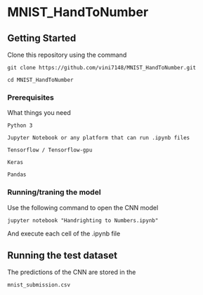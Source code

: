 # MNIST_HandToNumber



## Getting Started

Clone this repository using the command
```
git clone https://github.com/vini7148/MNIST_HandToNumber.git
```
```
cd MNIST_HandToNumber
```

### Prerequisites

What things you need

```
Python 3
```
```
Jupyter Notebook or any platform that can run .ipynb files
```
```
Tensorflow / Tensorflow-gpu
```
```
Keras
```
```
Pandas
```

### Running/traning the model

Use the following command to open the CNN model

```
jupyter notebook "Handrighting to Numbers.ipynb"
```

And execute each cell of the .ipynb file

## Running the test dataset

The predictions of the CNN are stored in the 
```
mnist_submission.csv
```
